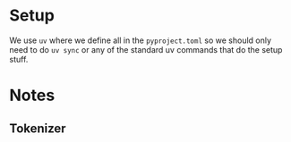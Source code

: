 # Setup
We use `uv` where we define all in the `pyproject.toml` so we should only need to do `uv sync` or any of the standard uv commands that do the setup stuff.

# Notes

## Tokenizer

